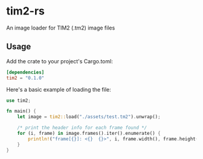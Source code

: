 # tim2-rs

An image loader for TIM2 (.tm2) image files

## Usage

Add the crate to your project's Cargo.toml:

```toml
[dependencies]
tim2 = "0.1.0"
```

Here's a basic example of loading the file:

```rust
use tim2;

fn main() {
    let image = tim2::load("./assets/test.tm2").unwrap();

    /* print the header info for each frame found */
    for (i, frame) in image.frames().iter().enumerate() {
        println!("frame[{}]: <{}  {}>", i, frame.width(), frame.height());
    }
}
```
